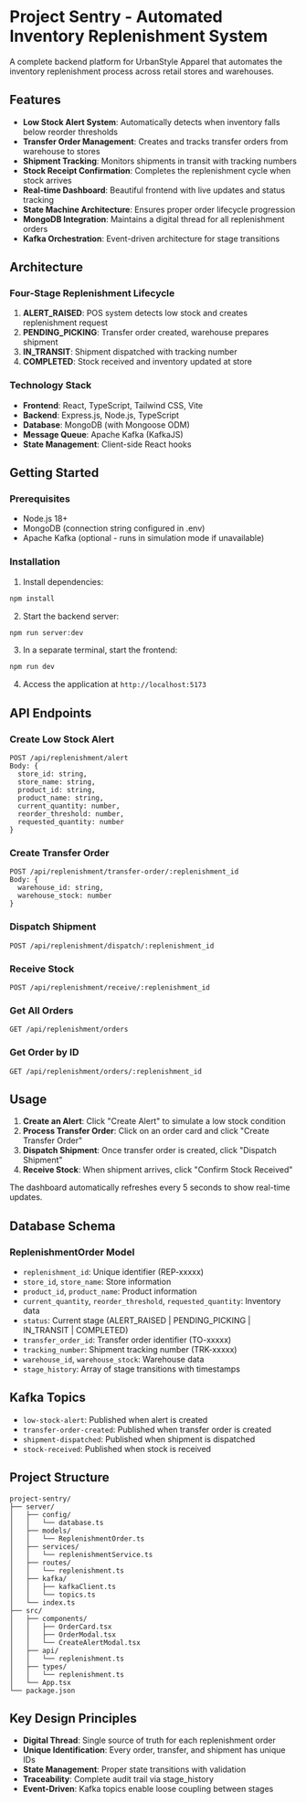 # Project Sentry - Automated Inventory Replenishment System

A complete backend platform for UrbanStyle Apparel that automates the inventory replenishment process across retail stores and warehouses.

## Features

- **Low Stock Alert System**: Automatically detects when inventory falls below reorder thresholds
- **Transfer Order Management**: Creates and tracks transfer orders from warehouse to stores
- **Shipment Tracking**: Monitors shipments in transit with tracking numbers
- **Stock Receipt Confirmation**: Completes the replenishment cycle when stock arrives
- **Real-time Dashboard**: Beautiful frontend with live updates and status tracking
- **State Machine Architecture**: Ensures proper order lifecycle progression
- **MongoDB Integration**: Maintains a digital thread for all replenishment orders
- **Kafka Orchestration**: Event-driven architecture for stage transitions

## Architecture

### Four-Stage Replenishment Lifecycle

1. **ALERT_RAISED**: POS system detects low stock and creates replenishment request
2. **PENDING_PICKING**: Transfer order created, warehouse prepares shipment
3. **IN_TRANSIT**: Shipment dispatched with tracking number
4. **COMPLETED**: Stock received and inventory updated at store

### Technology Stack

- **Frontend**: React, TypeScript, Tailwind CSS, Vite
- **Backend**: Express.js, Node.js, TypeScript
- **Database**: MongoDB (with Mongoose ODM)
- **Message Queue**: Apache Kafka (KafkaJS)
- **State Management**: Client-side React hooks

## Getting Started

### Prerequisites

- Node.js 18+
- MongoDB (connection string configured in .env)
- Apache Kafka (optional - runs in simulation mode if unavailable)

### Installation

1. Install dependencies:
```bash
npm install
```

2. Start the backend server:
```bash
npm run server:dev
```

3. In a separate terminal, start the frontend:
```bash
npm run dev
```

4. Access the application at `http://localhost:5173`

## API Endpoints

### Create Low Stock Alert
```
POST /api/replenishment/alert
Body: {
  store_id: string,
  store_name: string,
  product_id: string,
  product_name: string,
  current_quantity: number,
  reorder_threshold: number,
  requested_quantity: number
}
```

### Create Transfer Order
```
POST /api/replenishment/transfer-order/:replenishment_id
Body: {
  warehouse_id: string,
  warehouse_stock: number
}
```

### Dispatch Shipment
```
POST /api/replenishment/dispatch/:replenishment_id
```

### Receive Stock
```
POST /api/replenishment/receive/:replenishment_id
```

### Get All Orders
```
GET /api/replenishment/orders
```

### Get Order by ID
```
GET /api/replenishment/orders/:replenishment_id
```

## Usage

1. **Create an Alert**: Click "Create Alert" to simulate a low stock condition
2. **Process Transfer Order**: Click on an order card and click "Create Transfer Order"
3. **Dispatch Shipment**: Once transfer order is created, click "Dispatch Shipment"
4. **Receive Stock**: When shipment arrives, click "Confirm Stock Received"

The dashboard automatically refreshes every 5 seconds to show real-time updates.

## Database Schema

### ReplenishmentOrder Model
- `replenishment_id`: Unique identifier (REP-xxxxx)
- `store_id`, `store_name`: Store information
- `product_id`, `product_name`: Product information
- `current_quantity`, `reorder_threshold`, `requested_quantity`: Inventory data
- `status`: Current stage (ALERT_RAISED | PENDING_PICKING | IN_TRANSIT | COMPLETED)
- `transfer_order_id`: Transfer order identifier (TO-xxxxx)
- `tracking_number`: Shipment tracking number (TRK-xxxxx)
- `warehouse_id`, `warehouse_stock`: Warehouse data
- `stage_history`: Array of stage transitions with timestamps

## Kafka Topics

- `low-stock-alert`: Published when alert is created
- `transfer-order-created`: Published when transfer order is created
- `shipment-dispatched`: Published when shipment is dispatched
- `stock-received`: Published when stock is received

## Project Structure

```
project-sentry/
├── server/
│   ├── config/
│   │   └── database.ts
│   ├── models/
│   │   └── ReplenishmentOrder.ts
│   ├── services/
│   │   └── replenishmentService.ts
│   ├── routes/
│   │   └── replenishment.ts
│   ├── kafka/
│   │   ├── kafkaClient.ts
│   │   └── topics.ts
│   └── index.ts
├── src/
│   ├── components/
│   │   ├── OrderCard.tsx
│   │   ├── OrderModal.tsx
│   │   └── CreateAlertModal.tsx
│   ├── api/
│   │   └── replenishment.ts
│   ├── types/
│   │   └── replenishment.ts
│   └── App.tsx
└── package.json
```

## Key Design Principles

- **Digital Thread**: Single source of truth for each replenishment order
- **Unique Identification**: Every order, transfer, and shipment has unique IDs
- **State Management**: Proper state transitions with validation
- **Traceability**: Complete audit trail via stage_history
- **Event-Driven**: Kafka topics enable loose coupling between stages
